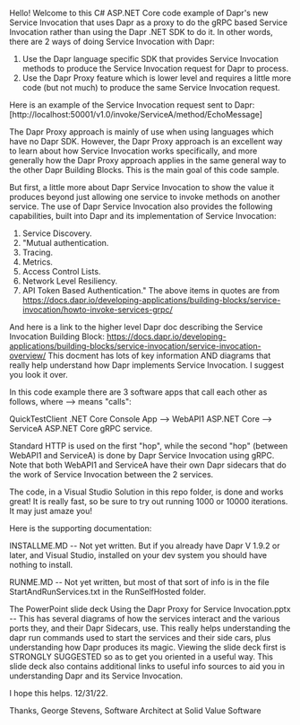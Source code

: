 Hello!  Welcome to this C# ASP.NET Core code example of Dapr's new Service Invocation that uses Dapr as a proxy to do the gRPC based Service Invocation rather than using the Dapr .NET SDK to do it. In other words, there are 2 ways of doing Service Invocation with Dapr:
1. Use the Dapr language specific SDK that provides Service Invocation methods to produce the Service Invocation request for Dapr to process.
2. Use the Dapr Proxy feature which is lower level and requires a little more code (but not much) to produce the same Service Invocation request.

Here is an example of the Service Invocation request sent to Dapr: [http://localhost:50001/v1.0/invoke/ServiceA/method/EchoMessage]

The Dapr Proxy approach is mainly of use when using languages which have no Dapr SDK.  However, the Dapr Proxy approach is an excellent way to learn about how Service Invocation works specifically, and more generally how the Dapr Proxy approach applies in the same general way to the other Dapr Building Blocks.  This is the main goal of this code sample.

But first, a little more about Dapr Service Invocation to show the value it produces beyond just allowing one service to invoke methods on another service.  The use of Dapr Service Invocation also provides the following capabilities, built into Dapr and its implementation of Service Invocation:
1. Service Discovery.
2. "Mutual authentication.
3. Tracing.
4. Metrics.
5. Access Control Lists.
6. Network Level Resiliency.
7. API Token Based Authentication."
The above items in quotes are from https://docs.dapr.io/developing-applications/building-blocks/service-invocation/howto-invoke-services-grpc/

And here is a link to the higher level Dapr doc describing the Service Invocation Building Block: https://docs.dapr.io/developing-applications/building-blocks/service-invocation/service-invocation-overview/  This docment has lots of key information AND diagrams that really help understand how Dapr implements Service Invocation.  I suggest you look it over.

In this code example there are 3 software apps that call each other as follows, where --> means "calls":   

  QuickTestClient .NET Core Console App --> WebAPI1 ASP.NET Core --> ServiceA ASP.NET Core gRPC service.
  
Standard HTTP is used on the first "hop", while the second "hop" (between WebAPI1 and ServiceA) is done by Dapr Service Invocation using gRPC.  Note that both WebAPI1 and ServiceA have their own Dapr sidecars that do the work of Service Invocation between the 2 services.

The code, in a Visual Studio Solution in this repo folder, is done and works great!  It is really fast, so be sure to try out running 1000 or 10000 iterations.  It may just amaze you!  


Here is the supporting documentation:

INSTALLME.MD  -- Not yet written.  But if you already have Dapr V 1.9.2 or later, and Visual Studio, installed on your dev system you should have nothing to install.

RUNME.MD -- Not yet written, but most of that sort of info is in the file StartAndRunServices.txt in the RunSelfHosted folder.

The PowerPoint slide deck Using the Dapr Proxy for Service Invocation.pptx -- This has several diagrams of how the services interact and the various ports they, and their Dapr Sidecars, use.  This really helps understanding the dapr run commands used to start the services and their side cars, plus understanding how Dapr produces its magic.  Viewing the slide deck first is STRONGLY SUGGESTED so as to get you oriented in a useful way.  This slide deck also contains additional links to useful info sources to aid you in understanding Dapr and its Service Invocation.

I hope this helps. 12/31/22.

Thanks, 
George Stevens, Software Architect at Solid Value Software
